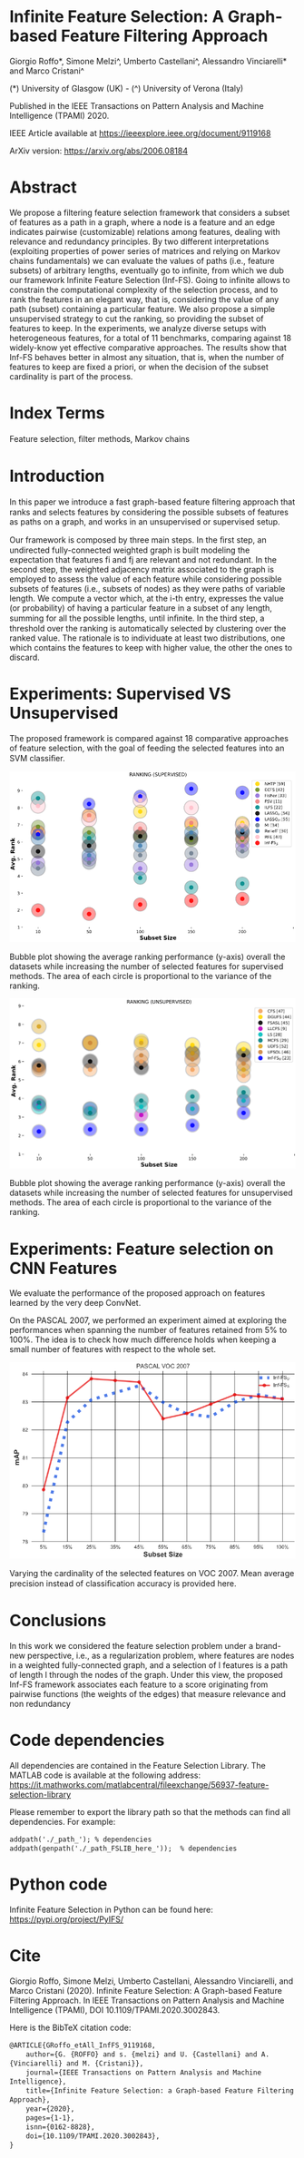 # Infinite Feature Selection: A Graph-based Feature Filtering Approach

Giorgio Roffo*, Simone Melzi^, Umberto Castellani^, Alessandro Vinciarelli* and Marco Cristani^

(*) University of Glasgow (UK) - (^) University of Verona (Italy)

Published in the IEEE Transactions on Pattern Analysis and Machine Intelligence (TPAMI) 2020. 

IEEE Article available at https://ieeexplore.ieee.org/document/9119168

ArXiv version: https://arxiv.org/abs/2006.08184 


# Abstract
We propose a filtering feature selection framework that considers a subset of features as a path in a graph, where a node is a feature and an edge indicates pairwise (customizable) relations among features, dealing with relevance and redundancy principles. 
By two different interpretations (exploiting properties of power series of matrices and relying on Markov chains fundamentals) we can evaluate the values of paths (i.e., feature subsets) of arbitrary lengths, eventually go to infinite, from which we dub our framework Infinite Feature Selection (Inf-FS). Going to infinite allows to constrain the computational complexity of the selection process, and to rank the features in an elegant way, that is, considering the value of any path (subset) containing a particular feature. We also propose a simple unsupervised strategy to cut the ranking, so providing the subset of features to keep.
In the experiments, we analyze diverse setups with heterogeneous features, for a total of 11 benchmarks, comparing against  18 widely-know yet effective comparative approaches. The results show that Inf-FS behaves better in almost any situation, that is, when the number of features to keep are fixed a priori, or when the decision of the subset cardinality is part of the process.

# Index Terms

Feature selection, ﬁlter methods, Markov chains


# Introduction

In this paper we introduce a fast graph-based feature ﬁltering approach that ranks and selects features by considering the possible subsets of features as paths on a graph, and works in an unsupervised or supervised setup. 

Our framework is composed by three main steps. 
In the ﬁrst step, an undirected fully-connected weighted graph is built modeling the expectation that features fi and fj are relevant and not redundant.
In the second step, the weighted adjacency matrix associated to the graph is employed to assess the value of each feature while considering possible subsets of features (i.e., subsets of nodes) as they were paths of variable length. We compute a vector which, at the i-th entry, expresses the value (or probability) of having a particular feature in a subset of any length, summing for all the possible lengths, until inﬁnite. 
 In the third step, a threshold over the ranking is automatically selected by clustering over the ranked value. The rationale is to individuate at least two distributions, one which contains the features to keep with higher value, the other the ones to discard. 
 
 # Experiments: Supervised VS Unsupervised 
 
The proposed framework is compared against 18 comparative approaches of feature selection, with the goal of feeding the selected features into an SVM classiﬁer. 
 
 
![Alternate image text](https://github.com/giorgioroffo/Infinite-Feature-Selection/blob/master/figures/SUP.png)

Bubble plot showing the average ranking performance (y-axis) overall the datasets while increasing the number of selected features for supervised methods. The area of each circle is proportional to the variance of the ranking.



![Alternate image text](https://github.com/giorgioroffo/Infinite-Feature-Selection/blob/master/figures/UNSUP.png)

Bubble plot showing the average ranking performance (y-axis) overall the datasets while increasing the number of selected features for unsupervised methods. The area of each circle is proportional to the variance of the ranking.

 # Experiments: Feature selection on CNN Features 

We evaluate the performance of the proposed approach on features learned by the very deep ConvNet.
 
On the PASCAL 2007, we performed an experiment aimed at exploring the performances when spanning the number of features retained from 5% to 100%.  The idea is to check how much difference holds when keeping a small number of features with respect to the whole set. 


![Alternate image text](https://github.com/giorgioroffo/Infinite-Feature-Selection/blob/master/figures/VOC07.png)

Varying the cardinality of the selected features on VOC 2007. Mean average precision instead of classiﬁcation accuracy is provided here.

# Conclusions

In this work we considered the feature selection problem under a brand-new perspective, i.e., as a regularization problem, where features are nodes in a weighted fully-connected graph, and a selection of l features is a path of length l through the nodes of the graph. Under this view, the proposed Inf-FS framework associates each feature to a score originating from pairwise functions (the weights of the edges) that measure relevance and non redundancy


# Code dependencies

All dependencies are contained in the Feature Selection Library.
The MATLAB code is available at the following address: 
https://it.mathworks.com/matlabcentral/fileexchange/56937-feature-selection-library

Please remember to export the library path so that the methods can find all dependencies. For example:

```
addpath('./_path_'); % dependencies
addpath(genpath('./_path_FSLIB_here_'));  % dependencies
```

# Python code

Infinite Feature Selection in Python can be found here:
https://pypi.org/project/PyIFS/


# Cite

Giorgio Roffo, Simone Melzi, Umberto Castellani, Alessandro Vinciarelli, and Marco Cristani (2020). Infinite Feature Selection: A Graph-based Feature Filtering Approach. In IEEE Transactions on Pattern Analysis and Machine Intelligence (TPAMI), DOI 10.1109/TPAMI.2020.3002843.

Here is the BibTeX citation code: 

```
@ARTICLE{GRoffo_etAll_InfFS_9119168, 
    author={G. {ROFFO} and s. {melzi} and U. {Castellani} and A. {Vinciarelli} and M. {Cristani}}, 
    journal={IEEE Transactions on Pattern Analysis and Machine Intelligence}, 
    title={Infinite Feature Selection: a Graph-based Feature Filtering Approach}, 
    year={2020}, 
    pages={1-1},
    isnn={0162-8828},
    doi={10.1109/TPAMI.2020.3002843},
}
```



